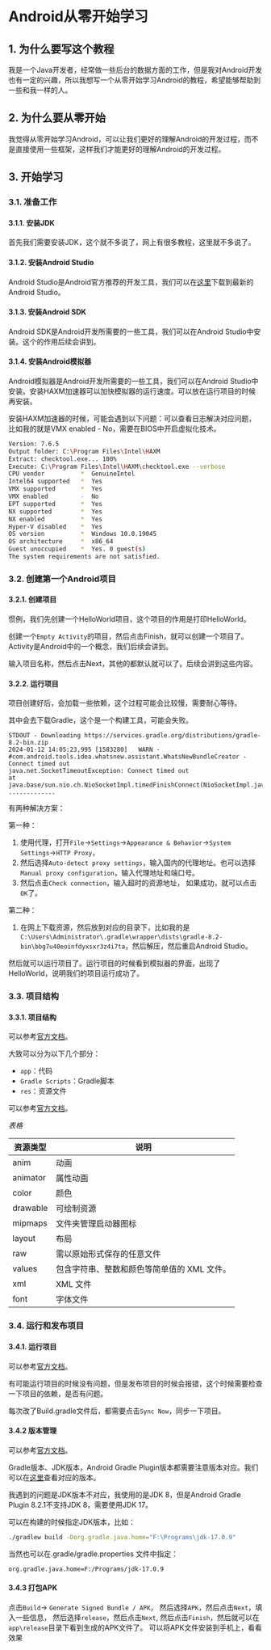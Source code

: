 # Android从零开始学习

## 1. 为什么要写这个教程

我是一个Java开发者，经常做一些后台的数据方面的工作，但是我对Android开发也有一定的兴趣，所以我想写一个从零开始学习Android的教程，希望能够帮助到一些和我一样的人。

## 2. 为什么要从零开始

我觉得从零开始学习Android，可以让我们更好的理解Android的开发过程，而不是直接使用一些框架，这样我们才能更好的理解Android的开发过程。

## 3. 开始学习

### 3.1. 准备工作

#### 3.1.1. 安装JDK

首先我们需要安装JDK，这个就不多说了，网上有很多教程，这里就不多说了。

#### 3.1.2. 安装Android Studio

Android Studio是Android官方推荐的开发工具，我们可以在[这里](https://developer.android.com/studio/index.html)下载到最新的Android Studio。

#### 3.1.3. 安装Android SDK

Android SDK是Android开发所需要的一些工具，我们可以在Android Studio中安装。这个的作用后续会讲到。

#### 3.1.4. 安装Android模拟器

Android模拟器是Android开发所需要的一些工具，我们可以在Android Studio中安装。安装HAXM加速器可以加快模拟器的运行速度。可以放在运行项目的时候再安装。

安装HAXM加速器的时候，可能会遇到以下问题：可以查看日志解决对应问题，比如我的就是VMX enabled - No，需要在BIOS中开启虚拟化技术。

```bash
Version: 7.6.5
Output folder: C:\Program Files\Intel\HAXM
Extract: checktool.exe... 100%
Execute: C:\Program Files\Intel\HAXM\checktool.exe --verbose
CPU vendor          *  GenuineIntel
Intel64 supported   *  Yes
VMX supported       *  Yes
VMX enabled         -  No
EPT supported       *  Yes
NX supported        *  Yes
NX enabled          *  Yes
Hyper-V disabled    *  Yes
OS version          *  Windows 10.0.19045
OS architecture     *  x86_64
Guest unoccupied    *  Yes. 0 guest(s)
The system requirements are not satisfied.
```

### 3.2. 创建第一个Android项目

#### 3.2.1. 创建项目

惯例，我们先创建一个HelloWorld项目，这个项目的作用是打印HelloWorld。

创建一个`Empty Activity`的项目，然后点击Finish，就可以创建一个项目了。 Activity是Android中的一个概念，我们后续会讲到。

输入项目名称，然后点击Next，其他的都默认就可以了。后续会讲到这些内容。

#### 3.2.2. 运行项目

项目创建好后，会加载一些依赖，这个过程可能会比较慢，需要耐心等待。

其中会去下载Gradle，这个是一个构建工具，可能会失败。

```log
STDOUT - Downloading https://services.gradle.org/distributions/gradle-8.2-bin.zip
2024-01-12 14:05:23,995 [1583280]   WARN - #com.android.tools.idea.whatsnew.assistant.WhatsNewBundleCreator - Connect timed out
java.net.SocketTimeoutException: Connect timed out
at java.base/sun.nio.ch.NioSocketImpl.timedFinishConnect(NioSocketImpl.java:546)
.............
```

有两种解决方案：

第一种：

1. 使用代理，打开`File`->`Settings`->`Appearance & Behavior`->`System Settings`->`HTTP Proxy`，
2. 然后选择`Auto-detect proxy settings`，输入国内的代理地址。也可以选择`Manual proxy configuration`，输入代理地址和端口号。
3. 然后点击`Check connection`，输入超时的资源地址， 如果成功，就可以点击`OK`了。

第二种：

1. 在网上下载资源，然后放到对应的目录下，比如我的是`C:\Users\Administrator\.gradle\wrapper\dists\gradle-8.2-bin\bbg7u40eoinfdyxsxr3z4i7ta`，然后解压，然后重启Android Studio。

然后就可以运行项目了。运行项目的时候看到模拟器的界面，出现了HelloWorld，说明我们的项目运行成功了。

### 3.3. 项目结构

#### 3.3.1. 项目结构

可以参考[官方文档](https://developer.android.google.cn/studio/projects)。

大致可以分为以下几个部分：

- `app`：代码
- `Gradle Scripts`：Gradle脚本
- `res`：资源文件

可以参考[官方文档](https://developer.android.google.cn/guide/topics/resources/providing-resources?hl=zh-cn#ResourceTypes)。

*表格*

| 资源类型 | 说明 |
| --- | --- |
| anim | 动画 |
| animator | 属性动画 |
| color | 颜色 |
| drawable | 可绘制资源 |
| mipmaps | 文件夹管理启动器图标 |
| layout | 布局 |
| raw | 需以原始形式保存的任意文件 |
| values | 包含字符串、整数和颜色等简单值的 XML 文件。 |
| xml | XML 文件 |
| font | 字体文件 |

### 3.4. 运行和发布项目

#### 3.4.1. 运行项目

可以参考[官方文档](https://developer.android.google.cn/studio/run)。

有可能运行项目的时候没有问题，但是发布项目的时候会报错，这个时候需要检查一下项目的依赖，是否有问题。

每次改了Build.gradle文件后，都需要点击`Sync Now`，同步一下项目。

#### 3.4.2  版本管理

可以参考[官方文档](https://developer.android.google.cn/studio/projects/android-library)。

Gradle版本、JDK版本，Android Gradle Plugin版本都需要注意版本对应。我们可以在[这里](https://developer.android.google.cn/studio/releases/gradle-plugin)查看对应的版本。

我遇到的问题是JDK版本不对应，我使用的是JDK 8，但是Android Gradle Plugin 8.2.1不支持JDK 8，需要使用JDK 17。

可以在构建的时候指定JDK版本，比如：

```bash
./gradlew build -Dorg.gradle.java.home="F:\Programs\jdk-17.0.9"
```

当然也可以在.gradle/gradle.properties 文件中指定：

```properties
org.gradle.java.home=F:/Programs/jdk-17.0.9
```

#### 3.4.3 打包APK

点击`Build`-> `Generate Signed Bundle / APK`，
然后选择`APK`，然后点击`Next`，填入一些信息，
然后选择`release`，然后点击`Next`,
然后点击`Finish`，然后就可以在`app\release`目录下看到生成的APK文件了。
可以将APK文件安装到手机上，看看效果